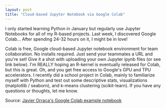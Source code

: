 ```yaml
---
layout: post
title: "Cloud-based Jupyter Notebook via Google Colab"
---
```


I only started learning Python in January but regularly use Jupyter Notebooks for all of my R-based projects. Last week, I discovered Google Colab... After spending 24-32 hours on it, I might be in love!

Colab is free, Google cloud-based Jupyter notebook environment for team collaboration. No installs required. Just send your teammates a URL and you're set! Give it a shot with uploading your own Jupyter ipynb files (or see link below). I'm REALLY hoping an R-kernel is eventually released for Colab, but this is great. Oh, and you get free access to Google's GPU and TPU accelerators. I recently did a school project in Colab, mainly to familiarize myself with Python and test out some descriptive stats, visualizations (matplotlib / seaborn), and k-means clustering (scikit-learn). If you have any questions or thoughts, let me know.

Source: [Javier Orraca's Google Colab example notebook](link)
